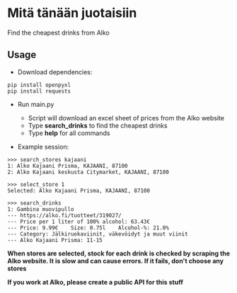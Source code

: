 
# Mitä tänään juotaisiin                                   

Find the cheapest drinks from Alko

## Usage

* Download dependencies:
```
pip install openpyxl
pip install requests
```
* Run main.py

  * Script will download an excel sheet of prices from the Alko website
  * Type **search_drinks** to find the cheapest drinks
  * Type **help** for all commands

* Example session:
```
>>> search_stores kajaani
1: Alko Kajaani Prisma, KAJAANI, 87100
2: Alko Kajaani keskusta Citymarket, KAJAANI, 87100

>>> select_store 1
Selected: Alko Kajaani Prisma, KAJAANI, 87100

>>> search_drinks
1: Gambina muovipullo
--- https://alko.fi/tuotteet/319027/
--- Price per 1 liter of 100% alcohol: 63.43€
--- Price: 9.99€    Size: 0.75l    Alcohol-%: 21.0%
--- Category: Jälkiruokaviinit, väkevöidyt ja muut viinit
--- Alko Kajaani Prisma: 11-15

```

**When stores are selected, stock for each drink is checked by scraping the Alko website. It is slow and can cause errors. If it fails, don't choose any stores**

**If you work at Alko, please create a public API for this stuff**
